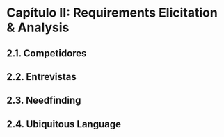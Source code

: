 # Capítulo II: Requirements Elicitation & Analysis

## 2.1. Competidores

<div style="page-break-before: always;"></div>

## 2.2. Entrevistas

<div style="page-break-before: always;"></div>

## 2.3. Needfinding

<div style="page-break-before: always;"></div>

## 2.4. Ubiquitous Language

<div style="page-break-before: always;"></div>

